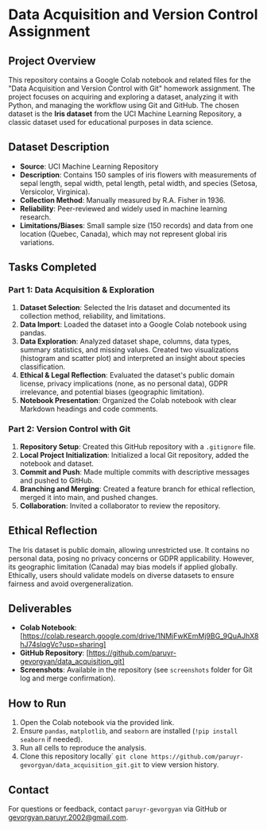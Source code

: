 # Data Acquisition and Version Control Assignment

## Project Overview

This repository contains a Google Colab notebook and related files for the "Data Acquisition and Version Control with Git" homework assignment. The project focuses on acquiring and exploring a dataset, analyzing it with Python, and managing the workflow using Git and GitHub. The chosen dataset is the **Iris dataset** from the UCI Machine Learning Repository, a classic dataset used for educational purposes in data science.

## Dataset Description

- **Source**: UCI Machine Learning Repository [](https://archive.ics.uci.edu/ml/datasets/iris)
- **Description**: Contains 150 samples of iris flowers with measurements of sepal length, sepal width, petal length, petal width, and species (Setosa, Versicolor, Virginica).
- **Collection Method**: Manually measured by R.A. Fisher in 1936.
- **Reliability**: Peer-reviewed and widely used in machine learning research.
- **Limitations/Biases**: Small sample size (150 records) and data from one location (Quebec, Canada), which may not represent global iris variations.

## Tasks Completed

### Part 1: Data Acquisition & Exploration

1. **Dataset Selection**: Selected the Iris dataset and documented its collection method, reliability, and limitations.
2. **Data Import**: Loaded the dataset into a Google Colab notebook using pandas.
3. **Data Exploration**: Analyzed dataset shape, columns, data types, summary statistics, and missing values. Created two visualizations (histogram and scatter plot) and interpreted an insight about species classification.
4. **Ethical & Legal Reflection**: Evaluated the dataset's public domain license, privacy implications (none, as no personal data), GDPR irrelevance, and potential biases (geographic limitation).
5. **Notebook Presentation**: Organized the Colab notebook with clear Markdown headings and code comments.

### Part 2: Version Control with Git

1. **Repository Setup**: Created this GitHub repository with a `.gitignore` file.
2. **Local Project Initialization**: Initialized a local Git repository, added the notebook and dataset.
3. **Commit and Push**: Made multiple commits with descriptive messages and pushed to GitHub.
4. **Branching and Merging**: Created a feature branch for ethical reflection, merged it into main, and pushed changes.
5. **Collaboration**: Invited a collaborator to review the repository.

## Ethical Reflection

The Iris dataset is public domain, allowing unrestricted use. It contains no personal data, posing no privacy concerns or GDPR applicability. However, its geographic limitation (Canada) may bias models if applied globally. Ethically, users should validate models on diverse datasets to ensure fairness and avoid overgeneralization.

## Deliverables

- **Colab Notebook**: [https://colab.research.google.com/drive/1NMjFwKEmMj9BG_9QuAJhX8hJ74sIqgVc?usp=sharing]
- **GitHub Repository**: [https://github.com/paruyr-gevorgyan/data_acquisition_git]
- **Screenshots**: Available in the repository (see `screenshots` folder for Git log and merge confirmation).

## How to Run

1. Open the Colab notebook via the provided link.
2. Ensure `pandas`, `matplotlib`, and `seaborn` are installed (`!pip install seaborn` if needed).
3. Run all cells to reproduce the analysis.
4. Clone this repository locally\` `git clone https://github.com/paruyr-gevorgyan/data_acquisition_git.git` to view version history.

## Contact

For questions or feedback, contact `paruyr-gevorgyan` via GitHub or <gevorgyan.paruyr.2002@gmail.com>.

